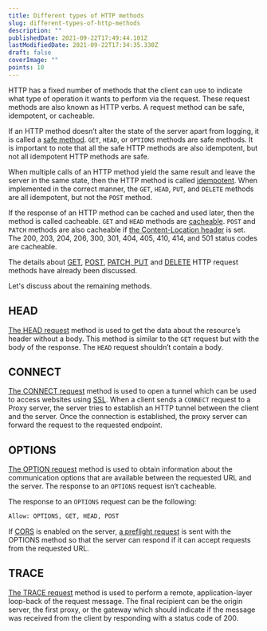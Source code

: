 ```yaml
---
title: Different types of HTTP methods
slug: different-types-of-http-methods
description: ""
publishedDate: 2021-09-22T17:49:44.101Z
lastModifiedDate: 2021-09-22T17:34:35.330Z
draft: false
coverImage: ""
points: 10
---
```


HTTP has a fixed number of methods that the client can use to indicate what type of operation it wants to perform via the request. These request methods are also known as HTTP verbs. A request method can be safe, idempotent, or cacheable.

If an HTTP method doesn’t alter the state of the server apart from logging, it is called a [safe method](https://developer.mozilla.org/en-US/docs/Glossary/Safe/HTTP). `GET`, `HEAD`, or `OPTIONS` methods are safe methods. It is important to note that all the safe HTTP methods are also idempotent, but not all idempotent HTTP methods are safe.

When multiple calls of an HTTP method yield the same result and leave the server in the same state, then the HTTP method is called [idempotent](https://developer.mozilla.org/en-US/docs/Glossary/Idempotent). When implemented in the correct manner, the `GET`, `HEAD`, `PUT`, and `DELETE` methods are all idempotent, but not the `POST` method.

If the response of an HTTP method can be cached and used later, then the method is called cacheable. `GET` and `HEAD` methods are [cacheable](https://developer.mozilla.org/en-US/docs/Glossary/cacheable). `POST` and `PATCH` methods are also cacheable if [the Content-Location header](https://developer.mozilla.org/en-US/docs/Web/HTTP/Headers/Content-Location) is set. The 200, 203, 204, 206, 300, 301, 404, 405, 410, 414, and 501 status codes are cacheable.

The details about [GET](https://rapidapi.com/learn/rest-apis/introduction/what-is-http#get), [POST](https://rapidapi.com/learn/rest-apis/introduction/what-is-http#post), [PATCH, PUT](https://rapidapi.com/learn/rest-apis/introduction/what-is-http#patch-and-put) and [DELETE](https://rapidapi.com/learn/rest-apis/introduction/what-is-http#delete) HTTP request methods have already been discussed.

Let's discuss about the remaining methods.

## HEAD

[The HEAD request](https://developer.mozilla.org/en-US/docs/Web/HTTP/Methods/HEAD) method is used to get the data about the resource’s header without a body. This method is similar to the `GET` request but with the body of the response. The `HEAD` request shouldn’t contain a body.

## CONNECT

[The CONNECT request](https://developer.mozilla.org/en-US/docs/Web/HTTP/Methods/CONNECT) method is used to open a tunnel which can be used to access websites using [SSL](https://developer.mozilla.org/en-US/docs/Glossary/SSL). When a client sends a `CONNECT` request to a Proxy server, the server tries to establish an HTTP tunnel between the client and the server. Once the connection is established, the proxy server can forward the request to the requested endpoint.

## OPTIONS

[The OPTION request](https://developer.mozilla.org/en-US/docs/Web/HTTP/Methods/OPTIONS) method is used to obtain information about the communication options that are available between the requested URL and the server. The response to an `OPTIONS` request isn’t cacheable.

The response to an `OPTIONS` request can be the following:

```bash
Allow: OPTIONS, GET, HEAD, POST
```

If [CORS](https://developer.mozilla.org/en-US/docs/Web/HTTP/CORS) is enabled on the server, [a preflight request](https://developer.mozilla.org/en-US/docs/Glossary/Preflight_request) is sent with the OPTIONS method so that the server can respond if it can accept requests from the requested URL.

## TRACE

[The TRACE request](https://developer.mozilla.org/en-US/docs/Web/HTTP/Methods/TRACE) method is used to perform a remote, application-layer loop-back of the request message. The final recipient can be the origin server, the first proxy, or the gateway which should indicate if the message was received from the client by responding with a status code of 200.
